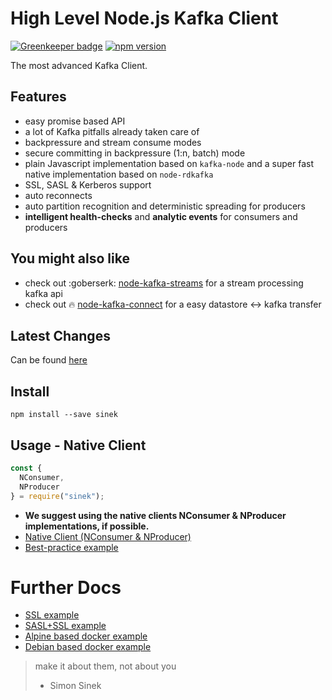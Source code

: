 # High Level Node.js Kafka Client

[![Greenkeeper badge](https://badges.greenkeeper.io/nodefluent/node-sinek.svg)](https://greenkeeper.io/)
[![npm version](https://badge.fury.io/js/sinek.svg)](https://badge.fury.io/js/sinek)

The most advanced Kafka Client.

## Features

* easy promise based API
* a lot of Kafka pitfalls already taken care of
* backpressure and stream consume modes
* secure committing in backpressure (1:n, batch) mode
* plain Javascript implementation based on `kafka-node` and a super fast native implementation based on `node-rdkafka`
* SSL, SASL & Kerberos support
* auto reconnects
* auto partition recognition and deterministic spreading for producers
* **intelligent health-checks** and **analytic events** for consumers and producers

## You might also like

* check out :goberserk: [node-kafka-streams](https://github.com/nodefluent/kafka-streams) for a stream processing kafka api
* check out :fire: [node-kafka-connect](https://github.com/nodefluent/kafka-connect) for a easy datastore <-> kafka transfer

## Latest Changes

Can be found [here](CHANGELOG.md)

## Install

```shell
npm install --save sinek
```

## Usage - Native Client

```javascript
const {
  NConsumer,
  NProducer
} = require("sinek");
```

* **We suggest using the native clients NConsumer & NProducer implementations, if possible.**
* [Native Client (NConsumer & NProducer)](docs/native.md)
* [Best-practice example](examples/best-practice-example)

# Further Docs

* [SSL example](examples/ssl-example/)
* [SASL+SSL example](examples/sasl-ssl-example/)
* [Alpine based docker example](kafka-setup/alpine.Dockerfile)
* [Debian based docker example](kafka-setup/debian.Dockerfile)

> make it about them, not about you
> - Simon Sinek
